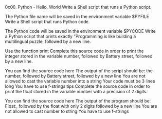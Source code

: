 0x00. Python - Hello, World
Write a Shell script that runs a Python script.

The Python file name will be saved in the environment variable $PYFILE
Write a Shell script that runs Python code.

The Python code will be saved in the environment variable $PYCODE
Write a Python script that prints exactly "Programming is like building a multilingual puzzle, followed by a new line.

Use the function print
Complete this source code in order to print the integer stored in the variable number, followed by Battery street, followed by a new line.

You can find the source code here
The output of the script should be:
the number, followed by Battery street,
followed by a new line
You are not allowed to cast the variable number into a string
Your code must be 3 lines long
You have to use f-strings tips
Complete the source code in order to print the float stored in the variable number with a precision of 2 digits.

You can find the source code here
The output of the program should be:
Float:, followed by the float with only 2 digits
followed by a new line
You are not allowed to cast number to string
You have to use f-strings
